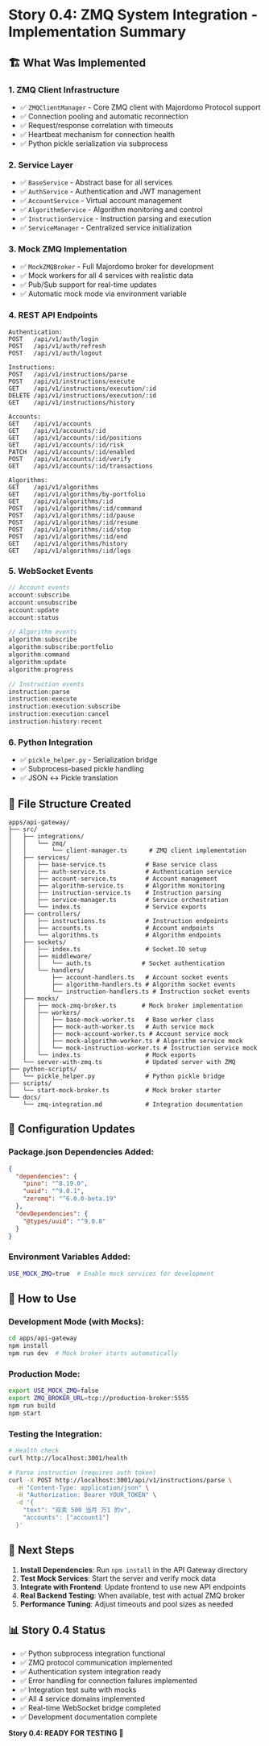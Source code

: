 # Story 0.4: ZMQ System Integration - Implementation Summary

## 🏗️ What Was Implemented

### 1. **ZMQ Client Infrastructure**
- ✅ `ZMQClientManager` - Core ZMQ client with Majordomo Protocol support
- ✅ Connection pooling and automatic reconnection
- ✅ Request/response correlation with timeouts
- ✅ Heartbeat mechanism for connection health
- ✅ Python pickle serialization via subprocess

### 2. **Service Layer**
- ✅ `BaseService` - Abstract base for all services
- ✅ `AuthService` - Authentication and JWT management
- ✅ `AccountService` - Virtual account management
- ✅ `AlgorithmService` - Algorithm monitoring and control
- ✅ `InstructionService` - Instruction parsing and execution
- ✅ `ServiceManager` - Centralized service initialization

### 3. **Mock ZMQ Implementation**
- ✅ `MockZMQBroker` - Full Majordomo broker for development
- ✅ Mock workers for all 4 services with realistic data
- ✅ Pub/Sub support for real-time updates
- ✅ Automatic mock mode via environment variable

### 4. **REST API Endpoints**
```
Authentication:
POST   /api/v1/auth/login
POST   /api/v1/auth/refresh
POST   /api/v1/auth/logout

Instructions:
POST   /api/v1/instructions/parse
POST   /api/v1/instructions/execute
GET    /api/v1/instructions/execution/:id
DELETE /api/v1/instructions/execution/:id
GET    /api/v1/instructions/history

Accounts:
GET    /api/v1/accounts
GET    /api/v1/accounts/:id
GET    /api/v1/accounts/:id/positions
GET    /api/v1/accounts/:id/risk
PATCH  /api/v1/accounts/:id/enabled
POST   /api/v1/accounts/:id/verify
GET    /api/v1/accounts/:id/transactions

Algorithms:
GET    /api/v1/algorithms
GET    /api/v1/algorithms/by-portfolio
GET    /api/v1/algorithms/:id
POST   /api/v1/algorithms/:id/command
POST   /api/v1/algorithms/:id/pause
POST   /api/v1/algorithms/:id/resume
POST   /api/v1/algorithms/:id/stop
POST   /api/v1/algorithms/:id/end
GET    /api/v1/algorithms/history
GET    /api/v1/algorithms/:id/logs
```

### 5. **WebSocket Events**
```javascript
// Account events
account:subscribe
account:unsubscribe
account:update
account:status

// Algorithm events
algorithm:subscribe
algorithm:subscribe:portfolio
algorithm:command
algorithm:update
algorithm:progress

// Instruction events
instruction:parse
instruction:execute
instruction:execution:subscribe
instruction:execution:cancel
instruction:history:recent
```

### 6. **Python Integration**
- ✅ `pickle_helper.py` - Serialization bridge
- ✅ Subprocess-based pickle handling
- ✅ JSON ↔ Pickle translation

## 📁 File Structure Created

```
apps/api-gateway/
├── src/
│   ├── integrations/
│   │   └── zmq/
│   │       └── client-manager.ts      # ZMQ client implementation
│   ├── services/
│   │   ├── base-service.ts           # Base service class
│   │   ├── auth-service.ts           # Authentication service
│   │   ├── account-service.ts        # Account management
│   │   ├── algorithm-service.ts      # Algorithm monitoring
│   │   ├── instruction-service.ts    # Instruction parsing
│   │   ├── service-manager.ts        # Service orchestration
│   │   └── index.ts                  # Service exports
│   ├── controllers/
│   │   ├── instructions.ts           # Instruction endpoints
│   │   ├── accounts.ts               # Account endpoints
│   │   └── algorithms.ts             # Algorithm endpoints
│   ├── sockets/
│   │   ├── index.ts                  # Socket.IO setup
│   │   ├── middleware/
│   │   │   └── auth.ts              # Socket authentication
│   │   └── handlers/
│   │       ├── account-handlers.ts   # Account socket events
│   │       ├── algorithm-handlers.ts # Algorithm socket events
│   │       └── instruction-handlers.ts # Instruction socket events
│   ├── mocks/
│   │   ├── mock-zmq-broker.ts       # Mock broker implementation
│   │   ├── workers/
│   │   │   ├── base-mock-worker.ts   # Base worker class
│   │   │   ├── mock-auth-worker.ts   # Auth service mock
│   │   │   ├── mock-account-worker.ts # Account service mock
│   │   │   ├── mock-algorithm-worker.ts # Algorithm service mock
│   │   │   └── mock-instruction-worker.ts # Instruction service mock
│   │   └── index.ts                  # Mock exports
│   └── server-with-zmq.ts            # Updated server with ZMQ
├── python-scripts/
│   └── pickle_helper.py              # Python pickle bridge
├── scripts/
│   └── start-mock-broker.ts          # Mock broker starter
└── docs/
    └── zmq-integration.md            # Integration documentation
```

## 🔧 Configuration Updates

### Package.json Dependencies Added:
```json
{
  "dependencies": {
    "pino": "^8.19.0",
    "uuid": "^9.0.1",
    "zeromq": "^6.0.0-beta.19"
  },
  "devDependencies": {
    "@types/uuid": "^9.0.8"
  }
}
```

### Environment Variables Added:
```bash
USE_MOCK_ZMQ=true  # Enable mock services for development
```

## 🚀 How to Use

### Development Mode (with Mocks):
```bash
cd apps/api-gateway
npm install
npm run dev  # Mock broker starts automatically
```

### Production Mode:
```bash
export USE_MOCK_ZMQ=false
export ZMQ_BROKER_URL=tcp://production-broker:5555
npm run build
npm start
```

### Testing the Integration:
```bash
# Health check
curl http://localhost:3001/health

# Parse instruction (requires auth token)
curl -X POST http://localhost:3001/api/v1/instructions/parse \
  -H "Content-Type: application/json" \
  -H "Authorization: Bearer YOUR_TOKEN" \
  -d '{
    "text": "双卖 500 当月 万1 的v",
    "accounts": ["account1"]
  }'
```

## 🎯 Next Steps

1. **Install Dependencies**: Run `npm install` in the API Gateway directory
2. **Test Mock Services**: Start the server and verify mock data
3. **Integrate with Frontend**: Update frontend to use new API endpoints
4. **Real Backend Testing**: When available, test with actual ZMQ broker
5. **Performance Tuning**: Adjust timeouts and pool sizes as needed

## 📊 Story 0.4 Status

- ✅ Python subprocess integration functional
- ✅ ZMQ protocol communication implemented
- ✅ Authentication system integration ready
- ✅ Error handling for connection failures implemented
- ✅ Integration test suite with mocks
- ✅ All 4 service domains implemented
- ✅ Real-time WebSocket bridge completed
- ✅ Development documentation complete

**Story 0.4: READY FOR TESTING** 🎉